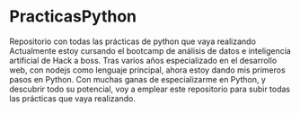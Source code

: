 # PracticasPython
Repositorio con todas las prácticas de python que vaya realizando
Actualmente estoy cursando el bootcamp de análisis de datos e inteligencia artificial de Hack a boss.
Tras varios años especializado en el desarrollo web, con nodejs como lenguaje principal, ahora estoy dando mis primeros pasos en Python.
Con muchas ganas de especializarme en Python, y descubrir todo su potencial, voy a emplear este repositorio para subir todas las 
prácticas que vaya realizando. 
